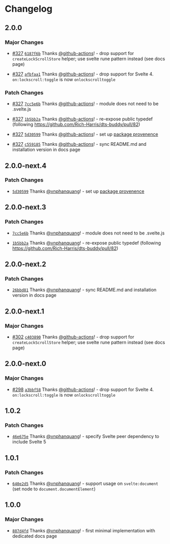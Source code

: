 # Changelog

## 2.0.0

### Major Changes

- [#327](https://github.com/vnphanquang/svelte-put/pull/327) [`6187f6b`](https://github.com/vnphanquang/svelte-put/commit/6187f6b46217e754c8d39f971f40fbad5fa54552) Thanks [@github-actions](https://github.com/apps/github-actions)! - drop support for `createLockScrollStore` helper; use svelte rune pattern instead (see docs page)

- [#327](https://github.com/vnphanquang/svelte-put/pull/327) [`afbfaa1`](https://github.com/vnphanquang/svelte-put/commit/afbfaa1fc1976f40024d6fdaf25eee7ef1c43eb8) Thanks [@github-actions](https://github.com/apps/github-actions)! - drop support for Svelte 4. `on:lockscroll:toggle` is now `onlockscrolltoggle`

### Patch Changes

- [#327](https://github.com/vnphanquang/svelte-put/pull/327) [`7cc5e6b`](https://github.com/vnphanquang/svelte-put/commit/7cc5e6bcd78aa934708b94201b224c2203d8e1c2) Thanks [@github-actions](https://github.com/apps/github-actions)! - module does not need to be .svelte.js

- [#327](https://github.com/vnphanquang/svelte-put/pull/327) [`1b5bb2a`](https://github.com/vnphanquang/svelte-put/commit/1b5bb2a00524f48464b21cc3696119c59116c1be) Thanks [@github-actions](https://github.com/apps/github-actions)! - re-expose public typedef (following https://github.com/Rich-Harris/dts-buddy/pull/82)

- [#327](https://github.com/vnphanquang/svelte-put/pull/327) [`5d30599`](https://github.com/vnphanquang/svelte-put/commit/5d3059929a1846fae63e8e35a1423544321f55cc) Thanks [@github-actions](https://github.com/apps/github-actions)! - set up [package provenence](https://docs.npmjs.com/generating-provenance-statements#publishing-packages-with-provenance-via-github-actions)

- [#327](https://github.com/vnphanquang/svelte-put/pull/327) [`c559185`](https://github.com/vnphanquang/svelte-put/commit/c55918517ef53fbc07870fa33e1f6c2e13e7c995) Thanks [@github-actions](https://github.com/apps/github-actions)! - sync README.md and installation version in docs page

## 2.0.0-next.4

### Patch Changes

- [`5d30599`](https://github.com/vnphanquang/svelte-put/commit/5d3059929a1846fae63e8e35a1423544321f55cc) Thanks [@vnphanquang](https://github.com/vnphanquang)! - set up [package provenence](https://docs.npmjs.com/generating-provenance-statements#publishing-packages-with-provenance-via-github-actions)

## 2.0.0-next.3

### Patch Changes

- [`7cc5e6b`](https://github.com/vnphanquang/svelte-put/commit/7cc5e6bcd78aa934708b94201b224c2203d8e1c2) Thanks [@vnphanquang](https://github.com/vnphanquang)! - module does not need to be .svelte.js

- [`1b5bb2a`](https://github.com/vnphanquang/svelte-put/commit/1b5bb2a00524f48464b21cc3696119c59116c1be) Thanks [@vnphanquang](https://github.com/vnphanquang)! - re-expose public typedef (following https://github.com/Rich-Harris/dts-buddy/pull/82)

## 2.0.0-next.2

### Patch Changes

- [`26bbd81`](https://github.com/vnphanquang/svelte-put/commit/26bbd813c1e65ead04d5d6bcb29b97a34045646b) Thanks [@vnphanquang](https://github.com/vnphanquang)! - sync README.md and installation version in docs page

## 2.0.0-next.1

### Major Changes

- [#302](https://github.com/vnphanquang/svelte-put/pull/302) [`c403890`](https://github.com/vnphanquang/svelte-put/commit/c40389055cbb1c91a43c7461c7654cf1cfa234f8) Thanks [@github-actions](https://github.com/apps/github-actions)! - drop support for `createLockScrollStore` helper; use svelte rune pattern instead (see docs page)

## 2.0.0-next.0

### Major Changes

- [#298](https://github.com/vnphanquang/svelte-put/pull/298) [`a3bbf58`](https://github.com/vnphanquang/svelte-put/commit/a3bbf58e853bafea2d73a89ca6cb37a4ed0f5e59) Thanks [@github-actions](https://github.com/apps/github-actions)! - drop support for Svelte 4. `on:lockscroll:toggle` is now `onlockscrolltoggle`

## 1.0.2

### Patch Changes

- [`46e675e`](https://github.com/vnphanquang/svelte-put/commit/46e675e05e87ca042af231cd059dc944cd6080d5) Thanks [@vnphanquang](https://github.com/vnphanquang)! - specify Svelte peer dependency to include Svelte 5

## 1.0.1

### Patch Changes

- [`640e2d5`](https://github.com/vnphanquang/svelte-put/commit/640e2d54bca3672c63b318d7364d9c5dc518f867) Thanks [@vnphanquang](https://github.com/vnphanquang)! - support usage on `svelte:document` (set node to `document.documentElement`)

## 1.0.0

### Major Changes

- [`887d4fd`](https://github.com/vnphanquang/svelte-put/commit/887d4fda7c7d90439e8b7da538b2adabf6ca6a37) Thanks [@vnphanquang](https://github.com/vnphanquang)! - first minimal implementation with dedicated docs page
